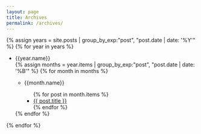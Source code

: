 ```yaml
---
layout: page
title: Archives
permalink: /archives/
---
```


{% assign years = site.posts | group_by_exp:"post", "post.date | date: '%Y'" %}
{% for year in years %}
  <ul>
  <li>{{year.name}}</li>
  {% assign months = year.items | group_by_exp:"post", "post.date | date: '%B'" %}
  {% for month in months %}
  <ul>
    <li>{{month.name}}</li>
    <ul>
    {% for post in month.items %}
      <li>
        <a href="{{ site.url }}{{ site.baseurl }}{{ post.url }}">{{ post.title }}</a>
      </li>
    {% endfor %}
    </ul>
  </ul>
  {% endfor %}
  </ul>
{% endfor %}